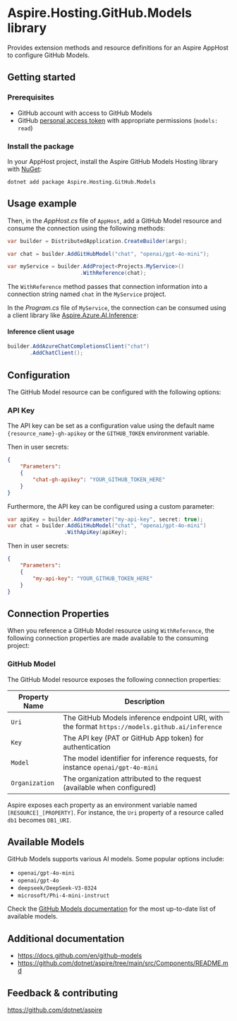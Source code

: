 # Aspire.Hosting.GitHub.Models library

Provides extension methods and resource definitions for an Aspire AppHost to configure GitHub Models.

## Getting started

### Prerequisites

- GitHub account with access to GitHub Models
- GitHub [personal access token](https://docs.github.com/en/github-models/use-github-models/prototyping-with-ai-models#experimenting-with-ai-models-using-the-api) with appropriate permissions (`models: read`)

### Install the package

In your AppHost project, install the Aspire GitHub Models Hosting library with [NuGet](https://www.nuget.org):

```dotnetcli
dotnet add package Aspire.Hosting.GitHub.Models
```

## Usage example

Then, in the _AppHost.cs_ file of `AppHost`, add a GitHub Model resource and consume the connection using the following methods:

```csharp
var builder = DistributedApplication.CreateBuilder(args);

var chat = builder.AddGitHubModel("chat", "openai/gpt-4o-mini");

var myService = builder.AddProject<Projects.MyService>()
                       .WithReference(chat);
```

The `WithReference` method passes that connection information into a connection string named `chat` in the `MyService` project.

In the _Program.cs_ file of `MyService`, the connection can be consumed using a client library like [Aspire.Azure.AI.Inference](https://www.nuget.org/packages/Aspire.Azure.AI.Inference):

#### Inference client usage
```csharp
builder.AddAzureChatCompletionsClient("chat")
       .AddChatClient();
```

## Configuration

The GitHub Model resource can be configured with the following options:

### API Key

The API key can be set as a configuration value using the default name `{resource_name}-gh-apikey` or the `GITHUB_TOKEN` environment variable.

Then in user secrets:

```json
{
    "Parameters": 
    {
        "chat-gh-apikey": "YOUR_GITHUB_TOKEN_HERE"
    }
}
```

Furthermore, the API key can be configured using a custom parameter:

```csharp
var apiKey = builder.AddParameter("my-api-key", secret: true);
var chat = builder.AddGitHubModel("chat", "openai/gpt-4o-mini")
                  .WithApiKey(apiKey);
```

Then in user secrets:

```json
{
    "Parameters": 
    {
        "my-api-key": "YOUR_GITHUB_TOKEN_HERE"
    }
}
```

## Connection Properties

When you reference a GitHub Model resource using `WithReference`, the following connection properties are made available to the consuming project:

### GitHub Model

The GitHub Model resource exposes the following connection properties:

| Property Name | Description |
|---------------|-------------|
| `Uri` | The GitHub Models inference endpoint URI, with the format `https://models.github.ai/inference` |
| `Key` | The API key (PAT or GitHub App token) for authentication |
| `Model` | The model identifier for inference requests, for instance `openai/gpt-4o-mini` |
| `Organization` | The organization attributed to the request (available when configured) |

Aspire exposes each property as an environment variable named `[RESOURCE]_[PROPERTY]`. For instance, the `Uri` property of a resource called `db1` becomes `DB1_URI`.

## Available Models

GitHub Models supports various AI models. Some popular options include:

- `openai/gpt-4o-mini`
- `openai/gpt-4o`
- `deepseek/DeepSeek-V3-0324`
- `microsoft/Phi-4-mini-instruct`

Check the [GitHub Models documentation](https://docs.github.com/en/github-models) for the most up-to-date list of available models.

## Additional documentation

* https://docs.github.com/en/github-models
* https://github.com/dotnet/aspire/tree/main/src/Components/README.md

## Feedback & contributing

https://github.com/dotnet/aspire
